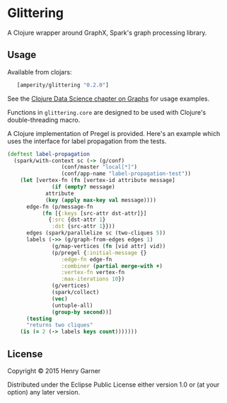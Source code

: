 # Glittering

A Clojure wrapper around GraphX, Spark's graph processing library.

## Usage

Available from clojars:

```clojure
   [amperity/glittering "0.2.0"]
```

See the [Clojure Data Science chapter on Graphs](https://github.com/clojuredatascience/ch8-graphs/blob/master/src/cljds/ch8/examples.clj) for usage examples.

Functions in `glittering.core` are designed to be used with Clojure's double-threading macro.

A Clojure implementation of Pregel is provided. Here's an example which uses the interface for label propagation from the tests.

```clojure
(deftest label-propagation
  (spark/with-context sc (-> (g/conf)
			     (conf/master "local[*]")
			     (conf/app-name "label-propagation-test"))
    (let [vertex-fn (fn [vertex-id attribute message]
		      (if (empty? message)
			attribute
			(key (apply max-key val message))))
	  edge-fn (p/message-fn
		   (fn [{:keys [src-attr dst-attr]}]
		     {:src {dst-attr 1}
		      :dst {src-attr 1}}))
	  edges (spark/parallelize sc (two-cliques 5))
	  labels (->> (g/graph-from-edges edges 1)
		      (g/map-vertices (fn [vid attr] vid))
		      (p/pregel {:initial-message {}
				 :edge-fn edge-fn
				 :combiner (partial merge-with +)
				 :vertex-fn vertex-fn
				 :max-iterations 10})
		      (g/vertices)
		      (spark/collect)
		      (vec)
		      (untuple-all)
		      (group-by second))]
      (testing
	  "returns two cliques"
	(is (= 2 (-> labels keys count)))))))
```

## License

Copyright © 2015 Henry Garner

Distributed under the Eclipse Public License either version 1.0 or (at
your option) any later version.
